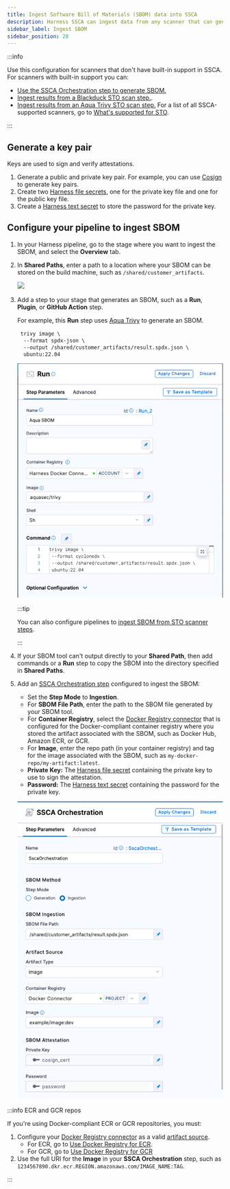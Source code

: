 ```yaml
---
title: Ingest Software Bill of Materials (SBOM) data into SSCA
description: Harness SSCA can ingest data from any scanner that can generate an SBOM.
sidebar_label: Ingest SBOM
sidebar_position: 20
---
```


:::info

Use this configuration for scanners that don't have built-in support in SSCA. For scanners with built-in support you can: 

* [Use the SSCA Orchestration step to generate SBOM.](./generate-sbom.md) 
* [Ingest results from a Blackduck STO scan step.](./generate-sbom-blackduck.md). 
* [Ingest results from an Aqua Trivy STO scan step.](./generate-sbom-aqua-trivy.md) For a list of all SSCA-supported scanners, go to [What's supported for STO](/docs/security-testing-orchestration/whats-supported).

:::

## Generate a key pair

Keys are used to sign and verify attestations.

1. Generate a public and private key pair. For example, you can use [Cosign](https://docs.sigstore.dev/key_management/signing_with_self-managed_keys/) to generate key pairs.
2. Create two [Harness file secrets](/docs/platform/secrets/add-file-secrets), one for the private key file and one for the public key file.
3. Create a [Harness text secret](/docs/platform/Secrets/add-use-text-secrets) to store the password for the private key.

## Configure your pipeline to ingest SBOM

1. In your Harness pipeline, go to the stage where you want to ingest the SBOM, and select the **Overview** tab.
2. In **Shared Paths**, enter a path to a location where your SBOM can be stored on the build machine, such as `/shared/customer_artifacts`.

   ![](../../security-testing-orchestration/use-sto/static/ingesting-issues-from-other-scanners-00.png)

3. Add a step to your stage that generates an SBOM, such as a **Run**, **Plugin**, or **GitHub Action** step.

   For example, this **Run** step uses [Aqua Trivy](https://aquasecurity.github.io/trivy/dev/docs/supply-chain/sbom/) to generate an SBOM.

   ```
    trivy image \
     --format spdx-json \
     --output /shared/customer_artifacts/result.spdx.json \
     ubuntu:22.04
   ```
   
   ![](../static/ingesting-sbom-from-other-scanners-01.png)

   :::tip

   You can also configure pipelines to [ingest SBOM from STO scanner steps](./generate-sbom-blackduck.md).

   :::

4. If your SBOM tool can't output directly to your **Shared Path**, then add commands or a **Run** step to copy the SBOM into the directory specified in **Shared Paths**.
5. Add an [SSCA Orchestration step](./generate-sbom.md#add-the-ssca-orchestration-step) configured to ingest the SBOM:
   * Set the **Step Mode** to **Ingestion**.
   * For **SBOM File Path**, enter the path to the SBOM file generated by your SBOM tool.
   * For **Container Registry**, select the [Docker Registry connector](/docs/platform/Connectors/Cloud-providers/ref-cloud-providers/docker-registry-connector-settings-reference) that is configured for the Docker-compliant container registry where you stored the artifact associated with the SBOM, such as Docker Hub, Amazon ECR, or GCR.
   * For **Image**, enter the repo path (in your container registry) and tag for the image associated with the SBOM, such as `my-docker-repo/my-artifact:latest`.
   * **Private Key:** The [Harness file secret](/docs/platform/secrets/add-file-secrets) containing the private key to use to sign the attestation.
   * **Password:** The [Harness text secret](/docs/platform/Secrets/add-use-text-secrets) containing the password for the private key.

   ![](../static/ingesting-sbom-from-other-scanners-02.png)

:::info ECR and GCR repos

If you're using Docker-compliant ECR or GCR repositories, you must:

1. Configure your [Docker Registry connector](/docs/platform/Connectors/Cloud-providers/ref-cloud-providers/docker-registry-connector-settings-reference) as a valid [artifact source](/docs/continuous-delivery/x-platform-cd-features/services/artifact-sources).
   * For ECR, go to [Use Docker Registry for ECR](/docs/continuous-delivery/x-platform-cd-features/services/artifact-sources#amazon-elastic-container-registry-ecr).
   * For GCR, go to [Use Docker Registry for GCR](/docs/continuous-delivery/x-platform-cd-features/services/artifact-sources#google-container-registry-gcr)
2. Use the full URI for the **Image** in your **SSCA Orchestration** step, such as `1234567890.dkr.ecr.REGION.amazonaws.com/IMAGE_NAME:TAG`.

:::
